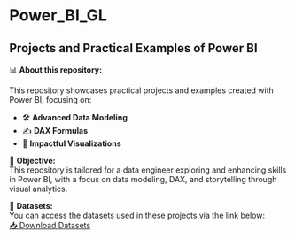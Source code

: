 # Power_BI_GL

## Projects and Practical Examples of Power BI  

📊 **About this repository:**  

This repository showcases practical projects and examples created with Power BI, focusing on:  
- 🛠️ **Advanced Data Modeling**  
- ✍️ **DAX Formulas**  
- 🎨 **Impactful Visualizations**  

🚀 **Objective:**  
This repository is tailored for a data engineer exploring and enhancing skills in Power BI, with a focus on data modeling, DAX, and storytelling through visual analytics.  

📂 **Datasets:**  
You can access the datasets used in these projects via the link below:  
[📥 Download Datasets](https://1drv.ms/f/c/a76a95b52b516c9c/EvvEAaX5GYdIg4o9WOGXXMkBmNpnq7ubpBkYBUmgh3ONsA?e=TVkj7o)  
